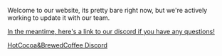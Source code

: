 Welcome to our website, its pretty bare right now, but we're actively working to update it with our team. 

[In the meantime, here's a link to our discord if you have any questions!](https://discord.gg/yNmhraRm8M)

[HotCocoa&BrewedCoffee Discord](https://ptb.discord.com/widget?id=547146953004285973&theme=dark ':include :type=iframe width=350px height=400px')

